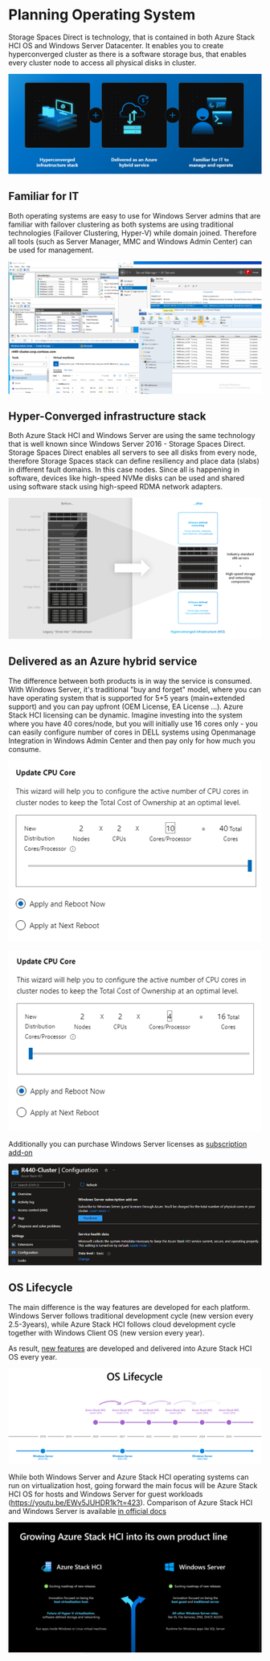 # Planning Operating System

Storage Spaces Direct is technology, that is contained in both Azure Stack HCI OS and Windows Server Datacenter. It enables you to create hyperconverged cluster as there is a software storage bus, that enables every cluster node to access all physical disks in cluster.

![](01-Operating-System/media/PPT02.png)

## Familiar for IT 

Both operating systems are easy to use for Windows Server admins that are familiar with failover clustering as both systems are using traditional technologies (Failover Clustering, Hyper-V) while domain joined. Therefore all tools (such as Server Manager, MMC and Windows Admin Center) can be used for management.

![](01-Operating-System/media/OSManagement.png)

## Hyper-Converged infrastructure stack

Both Azure Stack HCI and Windows Server are using the same technology that is well known since Windows Server 2016 - Storage Spaces Direct. Storage Spaces Direct enables all servers to see all disks from every node, therefore Storage Spaces stack can define resiliency and place data (slabs) in different fault domains. In this case nodes. Since all is happening in software, devices like high-speed NVMe disks can be used and shared using software stack using high-speed RDMA network adapters.

![](01-Operating-System/media/PPT04.png)

## Delivered as an Azure hybrid service

The difference between both products is in way the service is consumed. With Windows Server, it's traditional "buy and forget" model, where you can have operating system that is supported for 5+5 years (main+extended support) and you can pay upfront (OEM License, EA License ...). Azure Stack HCI licensing can be dynamic. Imagine investing into the system where you have 40 cores/node, but you will initially use 16 cores only - you can easily configure number of cores in DELL systems using Openmanage Integration in Windows Admin Center and then pay only for how much you consume.

![](01-Operating-System/media/WAC01.png)

![](01-Operating-System/media/WAC02.png)

Additionally you can purchase Windows Server licenses as [subscription add-on](https://docs.microsoft.com/en-us/azure-stack/hci/manage/vm-activate#windows-server-subscription)

![](01-Operating-System/media/Portal01.png)

## OS Lifecycle

The main difference is the way features are developed for each platform. Windows Server follows traditional development cycle (new version every 2.5-3years), while Azure Stack HCI follows cloud development cycle together with Windows Client OS (new version every year).

As result, [new features](https://docs.microsoft.com/en-us/azure-stack/hci/concepts/compare-windows-server#compare-technical-features) are developed and delivered into Azure Stack HCI OS every year.

![](01-Operating-System/media/PPT03.png)

While both Windows Server and Azure Stack HCI operating systems can run on virtualization host, going forward the main focus will be Azure Stack HCI OS for hosts and Windows Server for guest workloads (https://youtu.be/EWv5JUHDR1k?t=423). Comparison of Azure Stack HCI and Windows Server is available [in official docs](https://docs.microsoft.com/en-us/azure-stack/hci/concepts/compare-windows-server)

![](01-Operating-System/media/PPT01.png)


